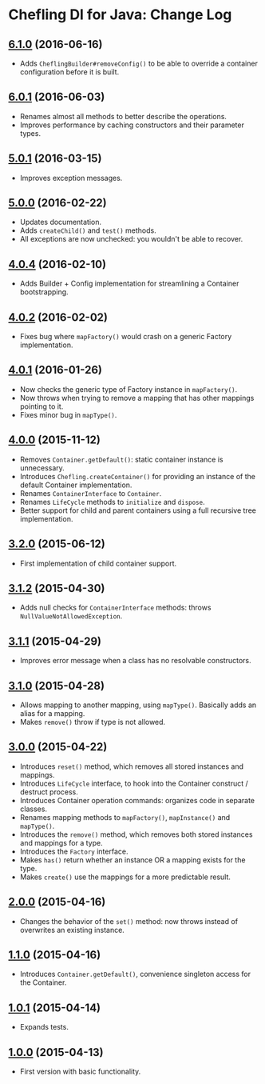 # Chefling DI for Java: Change Log

## [6.1.0](../../tree/v6.1.0) (2016-06-16)

- Adds `CheflingBuilder#removeConfig()` to be able to override a container configuration before it
is built.

## [6.0.1](../../tree/v6.0.1) (2016-06-03)

- Renames almost all methods to better describe the operations.
- Improves performance by caching constructors and their parameter types.

## [5.0.1](../../tree/v5.0.1) (2016-03-15)

- Improves exception messages.

## [5.0.0](../../tree/v5.0.0) (2016-02-22)

- Updates documentation.
- Adds `createChild()` and `test()` methods.
- All exceptions are now unchecked: you wouldn't be able to recover.

## [4.0.4](../../tree/v4.0.4) (2016-02-10)

- Adds Builder + Config implementation for streamlining a Container bootstrapping.

## [4.0.2](../../tree/v4.0.2) (2016-02-02)

- Fixes bug where `mapFactory()` would crash on a generic Factory implementation.

## [4.0.1](../../tree/v4.0.1) (2016-01-26)

- Now checks the generic type of Factory instance in `mapFactory()`.
- Now throws when trying to remove a mapping that has other mappings pointing to it.
- Fixes minor bug in `mapType()`.

## [4.0.0](../../tree/v4.0.0) (2015-11-12)

- Removes `Container.getDefault()`: static container instance is unnecessary.
- Introduces `Chefling.createContainer()` for providing an instance of the default Container
implementation.
- Renames `ContainerInterface` to `Container`.
- Renames `LifeCycle` methods to `initialize` and `dispose`.
- Better support for child and parent containers using a full recursive tree implementation.

## [3.2.0](../../tree/v3.2.0) (2015-06-12)

- First implementation of child container support.

## [3.1.2](../../tree/v3.1.2) (2015-04-30)

- Adds null checks for `ContainerInterface` methods: throws `NullValueNotAllowedException`.

## [3.1.1](../../tree/v3.1.1) (2015-04-29)

- Improves error message when a class has no resolvable constructors.

## [3.1.0](../../tree/v3.1.0) (2015-04-28)

- Allows mapping to another mapping, using `mapType()`. Basically adds an alias for a mapping.
- Makes `remove()` throw if type is not allowed.

## [3.0.0](../../tree/v3.0.0) (2015-04-22)

- Introduces `reset()` method, which removes all stored instances and mappings.
- Introduces `LifeCycle` interface, to hook into the Container construct / destruct process.
- Introduces Container operation commands: organizes code in separate classes.
- Renames mapping methods to `mapFactory()`, `mapInstance()` and `mapType()`.
- Introduces the `remove()` method, which removes both stored instances and mappings for a type.
- Introduces the `Factory` interface.
- Makes `has()` return whether an instance OR a mapping exists for the type.
- Makes `create()` use the mappings for a more predictable result.

## [2.0.0](../../tree/v2.0.0) (2015-04-16)

- Changes the behavior of the `set()` method: now throws instead of overwrites an existing instance.

## [1.1.0](../../tree/v1.1.0) (2015-04-16)

- Introduces `Container.getDefault()`, convenience singleton access for the Container.

## [1.0.1](../../tree/v1.0.1) (2015-04-14)

- Expands tests.

## [1.0.0](../../tree/v1.0.0) (2015-04-13)

- First version with basic functionality.
